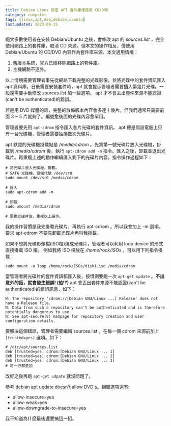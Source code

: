 ```yaml
---
title: Debian Linux 設定 APT 套件庫僅使用 CD/DVD
category: computer
tags: [linux,apt,deb,debian,ubuntu]
lastupdated: 2023-09-15
---
```


絕大多數使用者在安裝 Debian/Ubuntu 之後，會修改 apt 的 *sources.list* ，完全使用網路上的套件庫，取消 CD 來源。但本文的操作相反，僅使用 Debian/Ubuntu 的 CD/DVD 內容作為套件庫來源。本文適用情境：

1. 舊版本系統，官方已經移除網路上的套件庫。
2. 主機網路不連外。

以上情境需要管理者事先從網路下載完整的光碟影像，並將光碟中的套件資訊匯入 apt 資料庫。日後需要安裝套件時，apt 就會提示管理者需要插入第幾片光碟。一般還需要手動修改 *sources.list* 加一些選項， apt 才不會丟出套件來源不能認證(can't be authenticated)的錯誤。

<!--more-->

<div class="note">
若是用 DVD 媒體的話，完整的散佈版本內容會多達十幾片。但我們通常只需要前面 3 ~ 5 片就夠了。編號愈後面的光碟內容愈罕用。
</div>

管理者要先用 `apt-cdrom` 指令匯入各片光碟的套件資訊。 apt 總是假設電腦上只有一台光碟機，管理者需要抽換數次光碟片。

apt 默認的光碟機掛載點是 */media/cdrom* 。先將第一號光碟片放入光碟機，掛載到 */media/cdrom* 後，執行 `apt-cdrom add -m` 指令。匯入之後，卸載並退出光碟片。再重複上述的動作繼續匯入剩下的光碟片內容。指令操作過程如下：

```term
# 將光碟片放入光碟機，掛載。
# SATA 光碟機，設備代號 /dev/sr0
sudo mount /dev/sr0 /media/cdrom

# 匯入
sudo apt-cdrom add -m

# 卸載
sudo umount /media/cdrom

# 更換光碟片後，重複以上操作。
```

<div class="note">
我的操作習慣是我先掛載光碟片，再執行 apt-cdrom 。所以我會加上 -m 選項，要求 apt-cdrom 不要先卸載光碟片再叫我掛載。
</div>

如果不想將光碟影像檔(ISO檔)燒成光碟片，管理者可以利用 loop device 的形式直接掛載 ISO 檔。
例如我將 ISO 檔放在 */home/rock/ISOs* 。可以用下列指令掛載：

```term
sudo mount -o loop /home/rock/ISOs/disk1.iso /media/cdrom
```

當管理者將光碟片的套件資訊都匯入後，按慣例要跑一次 `apt-get update` 。**不出意外的話，就會發生錯誤! (蛤!?)** apt 會丟出套件來源不能認證(can't be authenticated)的錯誤訊息，如下：

```term
W: The repository 'cdrom://[Debian GNU/Linux ...] Release' does not have a Release file.
N: Data from such a repository can't be authenticated and is therefore potentially dangerous to use.
N: See apt-secure(8) manpage for repository creation and user configuration details.
```

要解決這個錯誤，管理者需要編輯 sources.list 。在每一個 cdrom 來源前加上 `[trusted=yes]` 選項。如下：

```text
# /etc/apt/sources.list
deb [trusted=yes] cdrom:[Debian GNU/Linux ... 1]
deb [trusted=yes] cdrom:[Debian GNU/Linux ... 2]
deb [trusted=yes] cdrom:[Debian GNU/Linux ... 3]
# 每一行都要加
```

改好之後再跑 `apt-get udpate` 就沒問題了。

參考 [debian apt update doesn't allow DVD's](https://superuser.com/questions/1340855/debian-apt-update-doesnt-allow-dvds)。相關選項還有:

* allow-insecure=yes
* allow-weak=yes
* allow-downgrade-to-insecure=yes

我不知道為什麼最後還要搞這一招。
